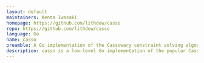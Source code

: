 ```yaml
---
layout: default
maintainers: Kenta Iwasaki
homepage: https://github.com/lithdew/casso
repo: https://github.com/lithdew/casso
language: Go
name: casso
preamble: A Go implementation of the Cassowary constraint solving algorithm.
description: casso is a low-level Go implementation of the popular Cassowary constraint solving algorithm.
---
```

